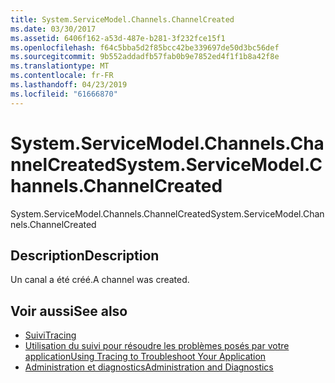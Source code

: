```yaml
---
title: System.ServiceModel.Channels.ChannelCreated
ms.date: 03/30/2017
ms.assetid: 6406f162-a53d-487e-b281-3f232fce15f1
ms.openlocfilehash: f64c5bba5d2f85bcc42be339697de50d3bc56def
ms.sourcegitcommit: 9b552addadfb57fab0b9e7852ed4f1f1b8a42f8e
ms.translationtype: MT
ms.contentlocale: fr-FR
ms.lasthandoff: 04/23/2019
ms.locfileid: "61666870"
---
```

# <a name="systemservicemodelchannelschannelcreated"></a><span data-ttu-id="741f2-102">System.ServiceModel.Channels.ChannelCreated</span><span class="sxs-lookup"><span data-stu-id="741f2-102">System.ServiceModel.Channels.ChannelCreated</span></span>
<span data-ttu-id="741f2-103">System.ServiceModel.Channels.ChannelCreated</span><span class="sxs-lookup"><span data-stu-id="741f2-103">System.ServiceModel.Channels.ChannelCreated</span></span>  
  
## <a name="description"></a><span data-ttu-id="741f2-104">Description</span><span class="sxs-lookup"><span data-stu-id="741f2-104">Description</span></span>  
 <span data-ttu-id="741f2-105">Un canal a été créé.</span><span class="sxs-lookup"><span data-stu-id="741f2-105">A channel was created.</span></span>  
  
## <a name="see-also"></a><span data-ttu-id="741f2-106">Voir aussi</span><span class="sxs-lookup"><span data-stu-id="741f2-106">See also</span></span>

- [<span data-ttu-id="741f2-107">Suivi</span><span class="sxs-lookup"><span data-stu-id="741f2-107">Tracing</span></span>](../../../../../docs/framework/wcf/diagnostics/tracing/index.md)
- [<span data-ttu-id="741f2-108">Utilisation du suivi pour résoudre les problèmes posés par votre application</span><span class="sxs-lookup"><span data-stu-id="741f2-108">Using Tracing to Troubleshoot Your Application</span></span>](../../../../../docs/framework/wcf/diagnostics/tracing/using-tracing-to-troubleshoot-your-application.md)
- [<span data-ttu-id="741f2-109">Administration et diagnostics</span><span class="sxs-lookup"><span data-stu-id="741f2-109">Administration and Diagnostics</span></span>](../../../../../docs/framework/wcf/diagnostics/index.md)
